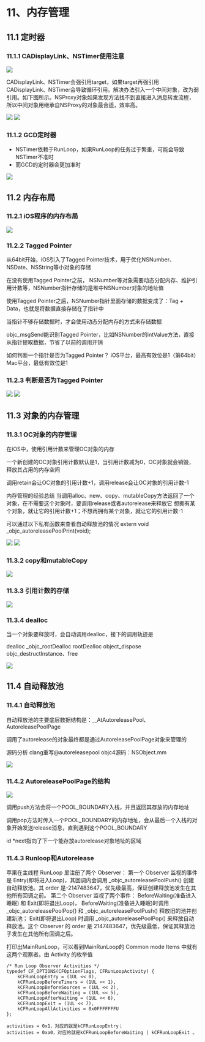 # 11、内存管理
## 11.1 定时器
### 11.1.1 CADisplayLink、NSTimer使用注意
![](./imgs/11/11.1.1_1.png)

CADisplayLink、NSTimer会强引用target，如果target再强引用CADisplayLink、NSTimer会导致循环引用。解决办法引入一个中间对象，改为弱引用。如下图所示。NSProxy对象如果发现方法找不到直接进入消息转发流程，所以中间对象用继承自NSProxy的对象最合适，效率高。

![](./imgs/11/11.1.1_2.png)
![](./imgs/11/11.1.1_3.png)


### 11.1.2 GCD定时器
* NSTimer依赖于RunLoop，如果RunLoop的任务过于繁重，可能会导致NSTimer不准时
* 而GCD的定时器会更加准时

![](./imgs/11/11.1.2_1.png)

## 11.2 内存布局

### 11.2.1 iOS程序的内存布局

![](./imgs/11/11.2.1_1.png)

### 11.2.2 Tagged Pointer
从64bit开始，iOS引入了Tagged Pointer技术，用于优化NSNumber、NSDate、NSString等小对象的存储

在没有使用Tagged Pointer之前， NSNumber等对象需要动态分配内存、维护引用计数等，NSNumber指针存储的是堆中NSNumber对象的地址值

使用Tagged Pointer之后，NSNumber指针里面存储的数据变成了：Tag + Data，也就是将数据直接存储在了指针中

当指针不够存储数据时，才会使用动态分配内存的方式来存储数据

objc_msgSend能识别Tagged Pointer，比如NSNumber的intValue方法，直接从指针提取数据，节省了以前的调用开销

如何判断一个指针是否为Tagged Pointer？
iOS平台，最高有效位是1（第64bit）
Mac平台，最低有效位是1

### 11.2.3 判断是否为Tagged Pointer
![](./imgs/11/11.2.3_1.png)
![](./imgs/11/11.2.3_2.png)

## 11.3 对象的内存管理

### 11.3.1 OC对象的内存管理
在iOS中，使用引用计数来管理OC对象的内存

一个新创建的OC对象引用计数默认是1，当引用计数减为0，OC对象就会销毁，释放其占用的内存空间

调用retain会让OC对象的引用计数+1，调用release会让OC对象的引用计数-1

内存管理的经验总结
当调用alloc、new、copy、mutableCopy方法返回了一个对象，在不需要这个对象时，要调用release或者autorelease来释放它
想拥有某个对象，就让它的引用计数+1；不想再拥有某个对象，就让它的引用计数-1

可以通过以下私有函数来查看自动释放池的情况
extern void _objc_autoreleasePoolPrint(void);

![](./imgs/11/11.3.1_1.png)
![](./imgs/11/11.3.1_2.png)

### 11.3.2 copy和mutableCopy
![](./imgs/11/11.3.2_1.png)

### 11.3.3 引用计数的存储

![](./imgs/11/11.3.3_1.png)

### 11.3.4 dealloc
当一个对象要释放时，会自动调用dealloc，接下的调用轨迹是

dealloc
_objc_rootDealloc
rootDealloc
object_dispose
objc_destructInstance、free

![](./imgs/11/11.3.4_1.png)

## 11.4 自动释放池

### 11.4.1 自动释放池
自动释放池的主要底层数据结构是：__AtAutoreleasePool、AutoreleasePoolPage

调用了autorelease的对象最终都是通过AutoreleasePoolPage对象来管理的

源码分析
clang重写@autoreleasepool
objc4源码：NSObject.mm

![](./imgs/11/11.4.1_1.png)

### 11.4.2 AutoreleasePoolPage的结构

![](./imgs/11/11.4.2_1.png)

调用push方法会将一个POOL_BOUNDARY入栈，并且返回其存放的内存地址

调用pop方法时传入一个POOL_BOUNDARY的内存地址，会从最后一个入栈的对象开始发送release消息，直到遇到这个POOL_BOUNDARY

id *next指向了下一个能存放autorelease对象地址的区域  

### 11.4.3 Runloop和Autorelease

苹果在主线程 RunLoop 里注册了两个 Observer：
第一个 Observer 监视的事件是 Entry(即将进入Loop)，其回调内会调用 _objc_autoreleasePoolPush() 创建自动释放池。其 order 是-2147483647，优先级最高，保证创建释放池发生在其他所有回调之前。
第二个 Observer 监视了两个事件： BeforeWaiting(准备进入睡眠) 和 Exit(即将退出Loop)，
BeforeWaiting(准备进入睡眠)时调用_objc_autoreleasePoolPop() 和 _objc_autoreleasePoolPush() 释放旧的池并创建新池；
Exit(即将退出Loop) 时调用 _objc_autoreleasePoolPop() 来释放自动释放池。这个 Observer 的 order 是 2147483647，优先级最低，保证其释放池子发生在其他所有回调之后。

打印出MainRunLoop，可以看到MainRunLoop的 Common mode Items 中就有这两个观察者。由 Activity 的枚举值
```
/* Run Loop Observer Activities */
typedef CF_OPTIONS(CFOptionFlags, CFRunLoopActivity) {
    kCFRunLoopEntry = (1UL << 0),
    kCFRunLoopBeforeTimers = (1UL << 1),
    kCFRunLoopBeforeSources = (1UL << 2),
    kCFRunLoopBeforeWaiting = (1UL << 5),
    kCFRunLoopAfterWaiting = (1UL << 6),
    kCFRunLoopExit = (1UL << 7),
    kCFRunLoopAllActivities = 0x0FFFFFFFU
};

activities = 0x1，对应的就是kCFRunLoopEntry；
activities = 0xa0，对应的就是kCFRunLoopBeforeWaiting | kCFRunLoopExit 。
```


